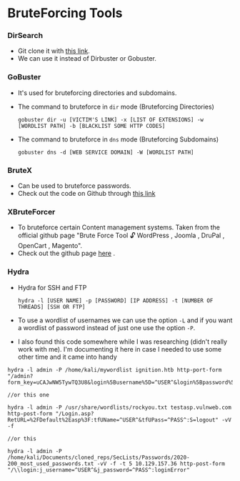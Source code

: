 # BruteForcing Tools

### DirSearch   

* Git clone it with <a href="https://github.com/maurosoria/dirsearch">this link</a>.
* We can use it instead of Dirbuster or Gobuster.

### GoBuster   
* It's used for bruteforcing directories and subdomains.
* The command to bruteforce in `dir` mode (Bruteforcing Directories)   
	```console
	gobuster dir -u [VICTIM'S LINK] -x [LIST OF EXTENSIONS] -w [WORDLIST PATH] -b [BLACKLIST SOME HTTP CODES]
	```

* The command to bruteforce in `dns` mode (Bruteforcing Subdomains)   
	```console
	gobuster dns -d [WEB SERVICE DOMAIN] -W [WORDLIST PATH]
	```  
	
### BruteX   
* Can be used to bruteforce passwords.
* Check out the code on Github through <a href="https://github.com/1N3/BruteX">this link</a>

### XBruteForcer   
* To bruteforce certain Content management systems. Taken from the official github page "Brute Force Tool 🔓 WordPress , Joomla , DruPal , OpenCart , Magento".
* Check out the github page <a href="https://github.com/Moham3dRiahi/XBruteForcer">here</a> .

### Hydra   

* Hydra for SSH and FTP   
	```
	hydra -l [USER NAME] -p [PASSWORD] [IP ADDRESS] -t [NUMBER OF THREADS] [SSH OR FTP]
	```   

* To use a wordlist of usernames we can use the option `-L` and if you want a wordlist of password instead of just one use the option `-P`.

* I also found this code somewhere while I was researching (didn't really work with me). I'm documenting it here in case I needed to use some other time and it came into handy   
```
hydra -l admin -P /home/kali/mywordlist ignition.htb http-port-form "/admin?form_key=uCAJwNW5TywTQ3U8&login%5Busername%5D=^USER^&login%5Bpassword%5D=^PASS^"

//or this one   

hydra -l admin -P /usr/share/wordlists/rockyou.txt testasp.vulnweb.com http-post-form "/Login.asp?RetURL=%2FDefault%2Easp%3F:tfUName=^USER^&tfUPass=^PASS^:S=logout" -vV -f

//or this  

hydra -l admin -P /home/kali/Documents/cloned_reps/SecLists/Passwords/2020-200_most_used_passwords.txt -vV -f -t 5 10.129.157.36 http-post-form "/\\login:j_username=^USER^&j_password=^PASS^:loginError"
```




























